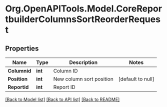 # Org.OpenAPITools.Model.CoreReportbuilderColumnsSortReorderRequest

## Properties

Name | Type | Description | Notes
------------ | ------------- | ------------- | -------------
**Columnid** | **int** | Column ID | 
**Position** | **int** | New column sort position | [default to null]
**Reportid** | **int** | Report ID | 

[[Back to Model list]](../README.md#documentation-for-models) [[Back to API list]](../README.md#documentation-for-api-endpoints) [[Back to README]](../README.md)

